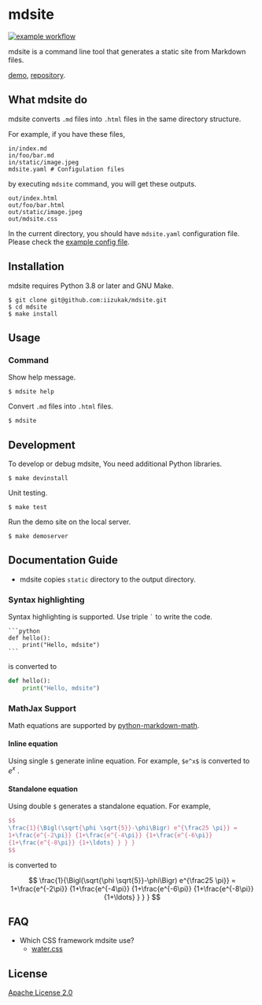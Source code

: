 # mdsite

[![example workflow](https://github.com/iizukak/mdsite/actions/workflows/test.yaml/badge.svg)](https://github.com/iizukak/mdsite/actions/workflows/test.yaml)

mdsite is a command line tool that generates a static site from Markdown files.

[demo](https://iizukak.github.io/mdsite/),
[repository](https://github.com/iizukak/mdsite).

## What mdsite do

mdsite converts `.md` files into `.html` files in the same directory structure.

For example, if you have these files,

```
in/index.md
in/foo/bar.md
in/static/image.jpeg
mdsite.yaml # Configulation files
```

by executing `mdsite` command, you will get these outputs.

```
out/index.html
out/foo/bar.html
out/static/image.jpeg
out/mdsite.css
```

In the current directory, you should have `mdsite.yaml` configuration file.
Please check the [example config file](https://github.com/iizukak/mdsite/blob/main/mdsite.yaml).

## Installation

mdsite requires Python 3.8 or later and GNU Make.

```
$ git clone git@github.com:iizukak/mdsite.git
$ cd mdsite
$ make install
```

## Usage

### Command

Show help message.

```
$ mdsite help
```

Convert `.md` files into `.html` files.

```
$ mdsite
```

## Development

To develop or debug mdsite, You need additional Python libraries.

```
$ make devinstall
```

Unit testing.

```
$ make test
```

Run the demo site on the local server.

```
$ make demoserver
```

## Documentation Guide

- mdsite copies `static` directory to the output directory.

### Syntax highlighting

Syntax highlighting is supported. Use triple `` ` `` to write the code.

````
```python
def hello():
    print("Hello, mdsite")
```
````

is converted to

```python
def hello():
    print("Hello, mdsite")
```

### MathJax Support

Math equations are supported by [python-markdown-math](https://github.com/mitya57/python-markdown-math).

#### Inline equation

Using single `$` generate inline equation.
For example, `$e^x$` is converted to $e^x$ .


#### Standalone equation

Using double `$` generates a standalone equation.
For example,

```tex
$$
\frac{1}{\Bigl(\sqrt{\phi \sqrt{5}}-\phi\Bigr) e^{\frac25 \pi}} =
1+\frac{e^{-2\pi}} {1+\frac{e^{-4\pi}} {1+\frac{e^{-6\pi}}
{1+\frac{e^{-8\pi}} {1+\ldots} } } }
$$
```

is converted to

$$
\frac{1}{\Bigl(\sqrt{\phi \sqrt{5}}-\phi\Bigr) e^{\frac25 \pi}} =
1+\frac{e^{-2\pi}} {1+\frac{e^{-4\pi}} {1+\frac{e^{-6\pi}}
{1+\frac{e^{-8\pi}} {1+\ldots} } } }
$$

## FAQ

- Which CSS framework mdsite use?
    - [water.css](https://watercss.kognise.dev/)

## License

[Apache License 2.0](https://spdx.org/licenses/Apache-2.0.html)